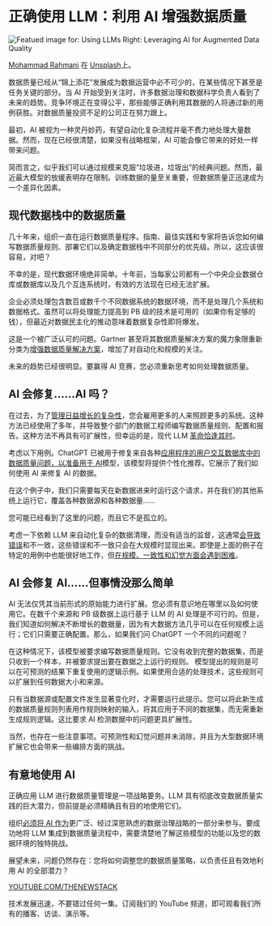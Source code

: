 # 正确使用 LLM：利用 AI 增强数据质量

![Featued image for: Using LLMs Right: Leveraging AI for Augmented Data Quality](https://cdn.thenewstack.io/media/2025/05/27e80697-mohammad-rahmani-1bnqvgzuy0u-unsplash-1024x683.jpg)

[Mohammad Rahmani](https://unsplash.com/@afgprogrammer?utm_content=creditCopyText&utm_medium=referral&utm_source=unsplash) 在 [Unsplash](https://unsplash.com/photos/black-laptop-computer-turned-on-beside-black-ceramic-mug-1bNQVGzuy0U?utm_content=creditCopyText&utm_medium=referral&utm_source=unsplash)上。

数据质量已经从“锦上添花”发展成为数据运营中必不可少的，在某些情况下甚至是任务关键的部分。当 AI 开始受到关注时，许多数据治理和数据科学负责人看到了未来的趋势。竞争环境正在变得公平，那些能够正确利用其数据的人将通过新的用例获胜。对数据质量投资不足的公司正在努力跟上。

最初，AI 被视为一种灵丹妙药，有望自动化复杂流程并毫不费力地处理大量数据。然而，现在已经很清楚，如果没有战略框架，AI 可能会像它带来的好处一样带来问题。

简而言之，似乎我们可以通过规模来克服“垃圾进，垃圾出”的经典问题。然而，最近最大模型的放缓表明存在限制。训练数据的量至关重要，但数据质量正迅速成为一个差异化因素。

## 现代数据栈中的数据质量

几十年来，组织一直在运行数据质量程序。指南、最佳实践和专家将告诉您如何编写数据质量规则、部署它们以及确定数据栈中不同部分的优先级。所以，这应该很容易，对吧？

不幸的是，现代数据环境绝非简单。十年前，当每家公司都有一个中央企业数据仓库或数据库以及几个互连系统时，有效的方法现在已经无法扩展。

企业必须处理包含数百或数千个不同数据系统的数据环境，而不是处理几个系统和数据格式。虽然可以将处理能力提高到 PB 级的技术是可用的（如果你有足够的钱），但最近对数据民主化的推动意味着数据复杂性即将爆发。

这是一个被广泛认可的问题。Gartner 甚至将其数据质量解决方案的魔力象限重新分类为[增强数据质量解决方案](https://www.gartner.com/en/documents/6246519)，增加了对自动化和规模的关注。

未来的趋势已经很明显。要赢得 AI 竞赛，您必须重新思考如何处理数据质量。

## AI 会修复……AI 吗？

在过去，为了[管理日益增长的复杂性](https://thenewstack.io/managing-complexity-and-avoiding-chaos-in-digital-operations/)，您会雇用更多的人来照顾更多的系统。这种方法已经使用了多年，并导致整个部门的数据工程师编写数据质量规则、配置和报告。这种方法不再具有可扩展性，但幸运的是，现代 LLM [革命恰逢其时](https://thenewstack.io/2024-streaming-roadmap-navigating-the-real-time-revolution/)。

考虑以下用例。ChatGPT 已被用于修复来自各种[应用程序的用户交互数据库中的数据质量问题，以准备用于 AI](https://thenewstack.io/real-time-ai-apps-using-apache-flink-for-model-inference/)模型，该模型将提供个性化推荐。它展示了我们如何使用 AI 来修复 AI 的数据。

在这个例子中，我们只需要每天在新数据进来时运行这个请求，并在我们的其他系统上运行它，覆盖各种数据源和各种数据量……

您可能已经看到了这里的问题，而且它不是孤立的。

考虑一下依赖 LLM 来自动化复杂的数据清理，而没有适当的监督，这通常[会导致错误](https://thenewstack.io/red-hat-human-error-a-leading-cause-of-kubernetes-security-mishaps/)和不一致，这些错误和不一致只会在大规模时显现出来。即使是上面的例子在特定的用例中也能很好地工作，但[在规模、一致性和幻觉方面会遇到困难](https://thenewstack.io/case-study-how-lacework-scaled-data-streaming-with-redpanda/)。

## AI 会修复 AI……但事情没那么简单

AI 无法仅凭其当前形式的原始能力进行扩展。您必须有意识地在哪里以及如何使用它。在数千个来源和 PB 级数据上运行基于 LLM 的 AI 处理是不可行的。但是，我们知道如何解决不断增长的数据量，因为有大数据方法几乎可以在任何规模上运行；它们只需要正确配置。那么，如果我们问 ChatGPT 一个不同的问题呢？

在这种情况下，该模型被要求编写数据质量规则。它没有收到完整的数据集，而是只收到一个样本，并被要求提出要在数据之上运行的规则。
模型提出的规则是可以在可预测的结果下重复使用的逻辑示例。如果使用合适的处理技术，这些规则可以扩展到任何数据大小和来源。

只有当数据源或配置文件发生显著变化时，才需要运行此提示。您可以将此新生成的数据质量规则列表用作规则映射的输入，将其应用于不同的数据集，而无需重新生成规则逻辑。这比要求 AI 检测数据中的问题更具扩展性。

当然，也存在一些注意事项。可预测性和幻觉问题并未消除，并且为大型数据环境扩展它也会带来一些编排方面的挑战。

## 有意地使用 AI

正确应用 LLM 进行数据质量管理是一项战略要务。LLM 具有彻底改变数据质量实践的巨大潜力，但前提是必须精确且有目的地使用它们。

组织[必须将 AI 作为](https://thenewstack.io/building-privacy-aware-ai-software-with-vector-databases/)更广泛、经过深思熟虑的数据治理战略的一部分来参与。要成功地将 LLM 集成到数据质量流程中，需要清楚地了解这些模型的功能以及您的数据环境的独特挑战。

展望未来，问题仍然存在：您将如何调整您的数据质量策略，以负责任且有效地利用 AI 的全部潜力？

[YOUTUBE.COM/THENEWSTACK](https://youtube.com/thenewstack?sub_confirmation=1)

技术发展迅速，不要错过任何一集。订阅我们的 YouTube 频道，即可观看我们所有的播客、访谈、演示等。